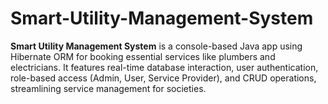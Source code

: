 # Smart-Utility-Management-System
**Smart Utility Management System** is a console-based Java app using Hibernate ORM for booking essential services like plumbers and electricians. It features real-time database interaction, user authentication, role-based access (Admin, User, Service Provider), and CRUD operations, streamlining service management for societies.
